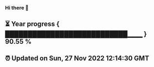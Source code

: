 ### Hi there 👋
⏳ Year progress { ███████████████████████████▁▁▁ } 90.55 %
---
⏰ Updated on Sun, 27 Nov 2022 12:14:30 GMT
---
